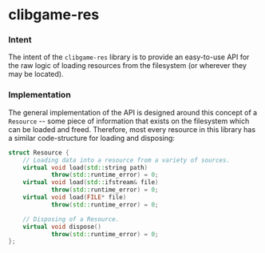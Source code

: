 # clibgame-res

### Intent

The intent of the `clibgame-res` library is to provide an easy-to-use API for
the raw logic of loading resources from the filesystem (or wherever they may be
located).

### Implementation

The general implementation of the API is designed around this concept of a
`Resource` -- some piece of information that exists on the filesystem which can
be loaded and freed. Therefore, most every resource in this library has a
similar code-structure for loading and disposing:

```cpp
struct Resource {
    // Loading data into a resource from a variety of sources.
    virtual void load(std::string path)
            throw(std::runtime_error) = 0;
    virtual void load(std::ifstream& file)
            throw(std::runtime_error) = 0;
    virtual void load(FILE* file)
            throw(std::runtime_error) = 0;

    // Disposing of a Resource.
    virtual void dispose()
            throw(std::runtime_error) = 0;
};
```
